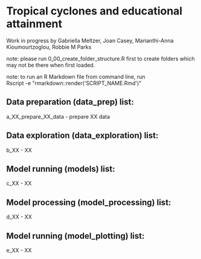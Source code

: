 # Tropical cyclones and educational attainment

Work in progress by Gabriella Meltzer, Joan Casey, Marianthi-Anna Kioumourtzoglou, Robbie M Parks

note: please run 0_00_create_folder_structure.R first to create folders which may not be there when first loaded.

note: to run an R Markdown file from command line, run\
Rscript -e "rmarkdown::render('SCRIPT_NAME.Rmd')"

## Data preparation (data_prep) list:

a_XX_prepare_XX_data - prepare XX data

## Data exploration (data_exploration) list:

b_XX - XX

## Model running (models) list:

c_XX - XX

## Model processing (model_processing) list:

d_XX - XX

## Model running (model_plotting) list:

e_XX - XX
